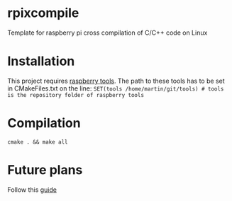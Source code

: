 # rpixcompile
Template for raspberry pi cross compilation of C/C++ code on Linux
# Installation

This project requires [raspberry tools](https://github.com/raspberrypi/tools).
The path to these tools has to be set in CMakeFiles.txt on the line:
```SET(tools /home/martin/git/tools) # tools is the repository folder of raspberry tools```  

# Compilation
```cmake . && make all```

# Future plans
Follow this [guide](https://medium.com/@amirmann/how-to-cross-compile-qt-for-raspberry-pi-3-on-linux-ubuntu-for-beginners-75acf2a078c)